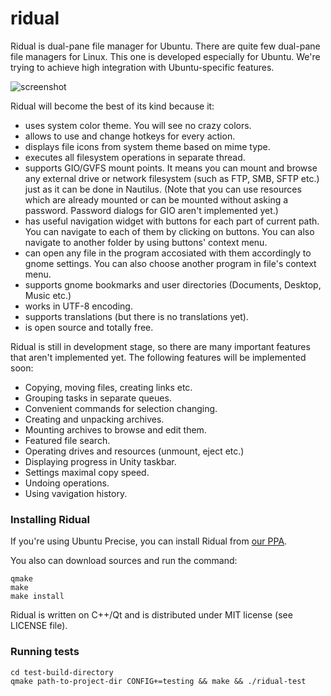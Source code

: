 ridual
======

Ridual is dual-pane file manager for Ubuntu.
There are quite few dual-pane file managers for Linux. This one is
developed especially for Ubuntu. We're trying to achieve high
integration with Ubuntu-specific features.

![screenshot](https://github.com/Riateche/ridual/raw/master/doc/screenshot.png)

Ridual will become the best of its kind because it:
- uses system color theme. You will see no crazy colors.
- allows to use and change hotkeys for every action.
- displays file icons from system theme based on mime type.
- executes all filesystem operations in separate thread.
- supports GIO/GVFS mount points. It means you can mount and browse
any external drive or network filesystem (such as FTP, SMB, SFTP etc.) just as
it can be done in Nautilus. (Note that you can use resources which are already mounted or
can be mounted without asking a password. Password dialogs for GIO aren't implemented yet.)
- has useful navigation widget with buttons for each part of current path. You can
navigate to each of them by clicking on buttons. You can also navigate to another folder
by using buttons' context menu.
- can open any file in the program accosiated with them accordingly to gnome settings. You
can also choose another program in file's context menu.
- supports gnome bookmarks and user directories (Documents, Desktop, Music etc.)
- works in UTF-8 encoding.
- supports translations (but there is no translations yet).
- is open source and totally free.

Ridual is still in development stage, so there are many important features
that aren't implemented yet. The following features will be implemented soon:
- Copying, moving files, creating links etc.
- Grouping tasks in separate queues.
- Convenient commands for selection changing.
- Creating and unpacking archives.
- Mounting archives to browse and edit them.
- Featured file search.
- Operating drives and resources (unmount, eject etc.)
- Displaying progress in Unity taskbar.
- Settings maximal copy speed.
- Undoing operations.
- Using vavigation history.

### Installing Ridual

If you're using Ubuntu Precise, you can install Ridual from [our PPA](https://launchpad.net/%7Estrahovp/+archive/ridual).

You also can download sources and run the command:

    qmake
    make
    make install

Ridual is written on C++/Qt and is distributed under MIT license (see LICENSE file). 

### Running tests

    cd test-build-directory
    qmake path-to-project-dir CONFIG+=testing && make && ./ridual-test


